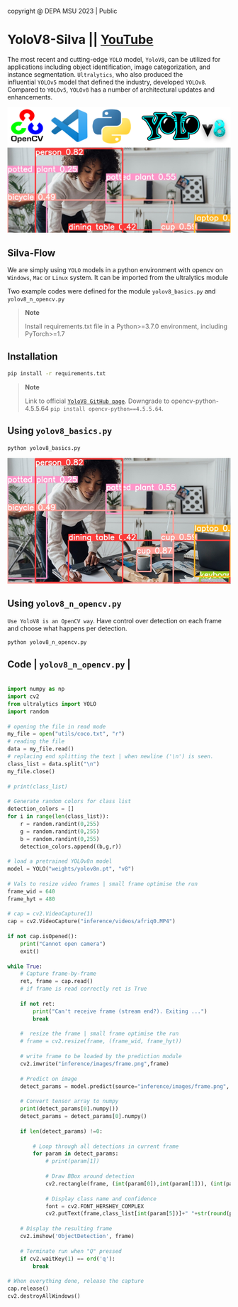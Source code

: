 copyright @ DEPA MSU 2023 | Public

# YoloV8-Silva || [YouTube](https://www.youtube.com/watch?v=hg4oVgNq7Do)

The most recent and cutting-edge `YOLO` model, `YoloV8`, can be utilized for applications including object identification, image categorization, and instance segmentation. `Ultralytics`, who also produced the influential `YOLOv5` model that defined the industry, developed `YOLOv8`. Compared to `YOLOv5`, `YOLOv8` has a number of architectural updates and enhancements.

![YoloV8 Basic Output](inference/banner.png)

## Silva-Flow

We are simply using `YOLO` models in a python environment with opencv on `Windows`, `Mac` or `Linux` system. It can be imported from the ultralytics module

Two example codes were defined for the module
`yolov8_basics.py` and `yolov8_n_opencv.py`



> **Note**
>
> Install requirements.txt file in a Python>=3.7.0 environment, including PyTorch>=1.7

## Installation

```bash
pip install -r requirements.txt
```

> **Note**
>
> Link to official  [`YoloV8 GitHub page`](https://github.com/ultralytics/ultralytics). Downgrade to opencv-python-4.5.5.64 `pip install opencv-python==4.5.5.64`.


## Using `yolov8_basics.py`

```python
python yolov8_basics.py
```

![YoloV8 Basic Output](inference/out.JPG)



## Using `yolov8_n_opencv.py`

`Use YoloV8 is an OpenCV way`. Have control over detection on each frame and choose what happens per detection.

```python
python yolov8_n_opencv.py
```

## Code | `yolov8_n_opencv.py` |


```python

import numpy as np
import cv2
from ultralytics import YOLO
import random

# opening the file in read mode
my_file = open("utils/coco.txt", "r")
# reading the file
data = my_file.read()
# replacing end splitting the text | when newline ('\n') is seen.
class_list = data.split("\n")
my_file.close()

# print(class_list)

# Generate random colors for class list
detection_colors = []
for i in range(len(class_list)):
    r = random.randint(0,255)
    g = random.randint(0,255)
    b = random.randint(0,255)
    detection_colors.append((b,g,r))

# load a pretrained YOLOv8n model
model = YOLO("weights/yolov8n.pt", "v8") 

# Vals to resize video frames | small frame optimise the run 
frame_wid = 640
frame_hyt = 480

# cap = cv2.VideoCapture(1)
cap = cv2.VideoCapture("inference/videos/afriq0.MP4")

if not cap.isOpened():
    print("Cannot open camera")
    exit()

while True:
    # Capture frame-by-frame
    ret, frame = cap.read()
    # if frame is read correctly ret is True

    if not ret:
        print("Can't receive frame (stream end?). Exiting ...")
        break

    #  resize the frame | small frame optimise the run 
    # frame = cv2.resize(frame, (frame_wid, frame_hyt))

    # write frame to be loaded by the prediction module
    cv2.imwrite("inference/images/frame.png",frame)

    # Predict on image 
    detect_params = model.predict(source="inference/images/frame.png", conf=0.45,save=False)

    # Convert tensor array to numpy
    print(detect_params[0].numpy())
    detect_params = detect_params[0].numpy()

    if len(detect_params) !=0:

        # Loop through all detections in current frame
        for param in detect_params:
            # print(param[1])

            # Draw BBox around detection
            cv2.rectangle(frame, (int(param[0]),int(param[1])), (int(param[2]), int(param[3])), detection_colors[int(param[5])], 3)

            # Display class name and confidence
            font = cv2.FONT_HERSHEY_COMPLEX
            cv2.putText(frame,class_list[int(param[5])]+" "+str(round(param[4],3))+"%",(int(param[0]),int(param[1])-10),font,1,(255,255,255),2)

    # Display the resulting frame
    cv2.imshow('ObjectDetection', frame)

    # Terminate run when "Q" pressed
    if cv2.waitKey(1) == ord('q'):
        break

# When everything done, release the capture
cap.release()
cv2.destroyAllWindows()

```

